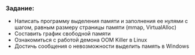### Задание: ###

* Написать программу выделения памяти и заполнения ее нулями с шагом, равным размеру страницы памяти (mmap, VirtualAlloc)
* Составить график свободной памяти
* Ознакомиться с работой демона OOM Killer в Linux
* Достичь сообщения о невозможности выделить память в Windows
